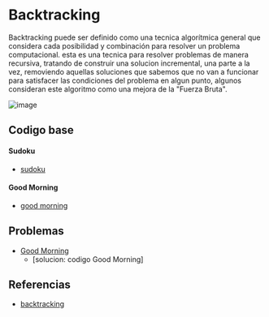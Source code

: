 # Backtracking
Backtracking puede ser definido como una tecnica algorítmica general que considera cada posibilidad y combinación para resolver un problema computacional. 
esta es una tecnica para resolver problemas de manera recursiva, tratando de construir una solucion incremental, una parte a la vez, removiendo aquellas soluciones que sabemos que no van a funcionar para satisfacer las condiciones del problema en algun punto, algunos consideran este algoritmo como una mejora de la "Fuerza Bruta".

![image](https://user-images.githubusercontent.com/101950765/194762401-c17b68d7-db46-4c90-bfa4-58a6ab3f7b60.png)

## Codigo base
#### Sudoku
- [sudoku](https://github.com/dylanjitt/Algoritmica/blob/main/contenido/Backtracking/sudoku.cpp)

#### Good Morning
- [good morning](https://github.com/dylanjitt/Algoritmica/blob/main/contenido/Backtracking/good_morning.cpp)

## Problemas
- [Good Morning](https://vjudge.net/contest/518038#problem/E)
  - [solucion: codigo Good Morning]

## Referencias
- [backtracking](https://www.geeksforgeeks.org/introduction-to-backtracking-data-structure-and-algorithm-tutorials/#:~:text=Backtracking%20can%20be%20defined%20as,search%20for%20a%20feasible%20solution.)
